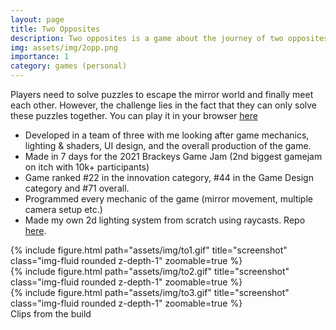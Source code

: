 ```yaml
---
layout: page
title: Two Opposites
description: Two opposites is a game about the journey of two opposites (characters with mirrored controls) separated by a mirror.
img: assets/img/2opp.png
importance: 1
category: games (personal)
---
```

Players need to solve puzzles to escape the mirror world and finally meet each other. However, the challenge lies in the fact that they can only solve these puzzles together. You can play it in your browser [here](https://makra.itch.io/two-opposites)
* Developed in a team of three with me looking after game mechanics, lighting & shaders, UI design, and the overall production of the game.
* Made in 7 days for the 2021 Brackeys Game Jam (2nd biggest gamejam on itch with 10k+ participants)
* Game ranked #22 in the innovation category, #44 in the Game Design category and #71 overall.
* Programmed every mechanic of the game (mirror movement, multiple camera setup etc.)
* Made my own 2d lighting system from scratch using raycasts. Repo [here](https://pastebin.com/6biXjsUp).

<div class="row">
    <div class="col-sm mt-3 mt-md-0">
        {% include figure.html path="assets/img/to1.gif" title="screenshot" class="img-fluid rounded z-depth-1" zoomable=true %}
    </div>
    <div class="col-sm mt-3 mt-md-0">
        {% include figure.html path="assets/img/to2.gif" title="screenshot" class="img-fluid rounded z-depth-1" zoomable=true %}
    </div>
    <div class="col-sm mt-3 mt-md-0">
        {% include figure.html path="assets/img/to3.gif" title="screenshot" class="img-fluid rounded z-depth-1" zoomable=true %}
    </div>
</div>
<div class="caption">
    Clips from the build
</div>